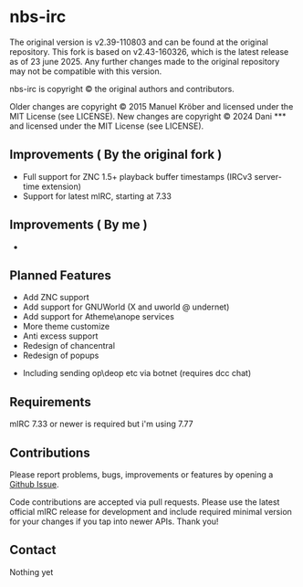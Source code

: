 # nbs-irc
The original version is v2.39-110803 and can be found at the original repository.
This fork is based on v2.43-160326, which is the latest release as of 23 june 2025. Any further changes made to the original repository may not be compatible with this version.

nbs-irc is copyright © the original authors and contributors.

Older changes are copyright © 2015 Manuel Kröber and licensed under the MIT License (see LICENSE).
New changes are copyright © 2024 Dani *** and licensed under the MIT License (see LICENSE).

## Improvements ( By the original fork )
* Full support for ZNC 1.5+ playback buffer timestamps (IRCv3 server-time extension)
* Support for latest mIRC, starting at 7.33

## Improvements ( By me )
* 

## Planned Features
* Add ZNC support
* Add support for GNUWorld (X and uworld @ undernet)
* Add support for Atheme\anope services
* More theme customize 
* Anti excess support
* Redesign of chancentral
* Redesign of popups
- Including sending op\deop etc via botnet (requires dcc chat)

## Requirements
mIRC 7.33 or newer is required but i'm using 7.77

## Contributions
Please report problems, bugs, improvements or features by opening a [Github Issue](https://github.com/MrNorwegian/nbs-irc/issues).

Code contributions are accepted via pull requests. Please use the latest official mIRC release for development and include required minimal version for your changes if you tap into newer APIs.  Thank you!

## Contact
Nothing yet
